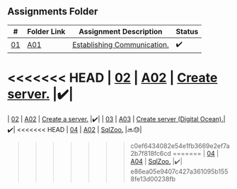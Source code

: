 ## Assignments Folder

|      #      | Folder Link  | Assignment Description         | Status             |
| :---------: | ------------ | ------------------------------ | ------------------ |
| [01](https://docs.google.com/spreadsheets/d/1n1uf3ECitwr9EZwOSsWEhkWfyLMJYezI99-lfbGYo8U/edit#gid=0) | [A01](https://docs.google.com/spreadsheets/d/1n1uf3ECitwr9EZwOSsWEhkWfyLMJYezI99-lfbGYo8U/edit#gid=0)      | [Establishing Communication.](https://docs.google.com/spreadsheets/d/1n1uf3ECitwr9EZwOSsWEhkWfyLMJYezI99-lfbGYo8U/edit#gid=0) |:heavy_check_mark:|
<<<<<<< HEAD
| [02](./A02) | [A02](./A02) | [Create server.](A02)     |:heavy_check_mark:|
=======
| [02](http://192.81.216.230) | [A02](http://192.81.216.230) | [Create a server.](http://192.81.216.230)     |:heavy_check_mark:|
| [03](http://192.81.216.230/index.html) | [A03](http://192.81.216.230/index.html) | [Create server (Digital Ocean).](http://192.81.216.230/index.html)|:heavy_check_mark:|
<<<<<<< HEAD
| [04](./A04) | [A02](./A04) | [SqlZoo.](/.A04) |:soon::sweat:|
>>>>>>> c0ef6434082e54e1fb3669e2ef7a2b7f818fc6cd
=======
| [04](./A04) | [A04](./A04) | [SqlZoo.](/.A04) |:heavy_check_mark:|
>>>>>>> e86ea05e9407c427a361095b1558fe13d00238fb
